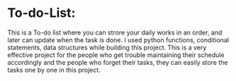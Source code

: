 # To-do-List:
This is a To-do list where you can strore your daily works in an order, and later can update when the task is done.
I used python functions, conditional statements, data structures while building this project.
This is a very effective project for the people who get trouble  maintaining their schedule accordingly and the people who forget their tasks, they can easily store the tasks one by one in this project.
